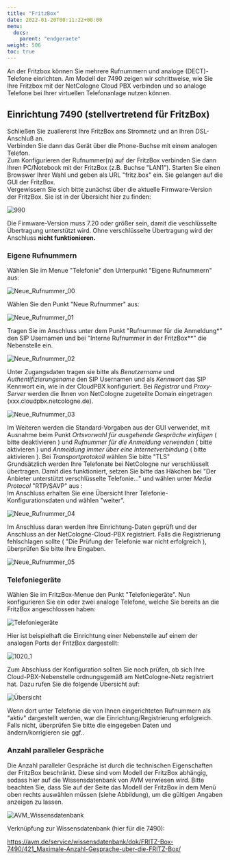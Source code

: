 ```yaml
---
title: "FritzBox"
date: 2022-01-20T00:11:22+00:00
menu:
  docs:
    parent: "endgeraete"
weight: 506
toc: true
---
```


An der Fritzbox können Sie mehrere Rufnummern und analoge (DECT)-Telefone einrichten. Am Modell der 7490 zeigen wir schrittweise, wie Sie Ihre Fritzbox mit der NetCologne Cloud PBX verbinden und so analoge Telefone bei Ihrer virtuellen Telefonanlage nutzen können. 

## Einrichtung 7490 (stellvertretend für FritzBox)

Schließen Sie zuallererst Ihre FritzBox ans Stromnetz und an Ihren DSL-Anschluß an. <br>
Verbinden Sie dann das Gerät über die Phone-Buchse mit einem analogen Telefon. <br>
Zum Konfigurieren der Rufnummer(n) auf der FritzBox verbinden Sie dann Ihren PC/Notebook mit der FritzBox (z.B. Buchse "LAN1").
Starten Sie einen Browswer Ihrer Wahl und geben als URL "fritz.box" ein. Sie gelangen auf die GUI der FritzBox. <br>
Vergewissern Sie sich bitte zunächst über die aktuelle Firmware-Version der FritzBox. Sie ist in der Übersicht hier zu finden: <br>

![990](https://user-images.githubusercontent.com/99875491/178981706-bc0b0d42-3db4-447f-9331-78639f1ccf97.png)

Die Firmware-Version muss 7.20 oder größer sein, damit die veschlüsselte Übertragung unterstützt wird. Ohne verschlüsselte Übertragung wird der Anschluss **nicht funktionieren.** <br>

### Eigene Rufnummern

Wählen Sie im Menue "Telefonie" den Unterpunkt "Eigene Rufnummern" aus: <br>

![Neue_Rufnummer_00](https://user-images.githubusercontent.com/99875491/201092217-89587ea6-82ed-4635-be3f-c40a24497ee6.jpeg)

Wählen Sie den Punkt "Neue Rufnummer" aus: <br>

![Neue_Rufnummer_01](https://user-images.githubusercontent.com/99875491/201092297-b9667ad6-c995-4a15-b7d1-8fd56674cf60.jpeg)

Tragen Sie im Anschluss unter dem Punkt "Rufnummer für die Anmeldung*" den SIP Usernamen und bei "Interne Rufnummer in der FritzBox**" die Nebenstelle ein. <br>

![Neue_Rufnummer_02](https://user-images.githubusercontent.com/99875491/201096556-01796cb0-f850-4885-aca1-dc948f4463f6.jpeg)

Unter Zugangsdaten tragen sie bitte als *Benutzername* und *Authentifizierungsname* den SIP Usernamen und als *Kennwort* das SIP Kennwort ein, wie in der CloudPBX konfiguriert. Bei *Registrar* und *Proxy-Server* werden die Ihnen von NetCologne zugeteilte Domain eingetragen (xxx.cloudpbx.netcologne.de). <br>

![Neue_Rufnummer_03](https://user-images.githubusercontent.com/99875491/201092427-f4b21471-b3bb-4552-a5b5-a27df4bb702a.jpeg)
<br>

Im Weiteren werden die Standard-Vorgaben aus der GUI verwendet, mit Ausnahme beim Punkt  *Ortsvorwahl für ausgehende Gespräche einfügen* ( bitte deaktivieren ) und *Rufnummer für die Anmeldung verwenden* ( bitte aktivieren ) und *Anmeldung immer über eine Internetverbindung* ( bitte aktivieren ). 
Bei *Transportprotokoll* wählen Sie bitte "TLS" <br>
Grundsätzlich werden Ihre Telefonate bei NetCologne nur verschlüsselt übertragen. Damit dies funktioniert, setzen Sie bitte das Häkchen bei "Der Anbieter unterstützt verschlüsselte Telefonie..." und wählen unter *Media Protocol* "RTP/SAVP" aus : <br>
Im Anschluss erhalten Sie eine Übersicht Ihrer Telefonie-Konfigurationsdaten und wählen "weiter". <br>

![Neue_Rufnummer_04](https://user-images.githubusercontent.com/99875491/201093147-2b0b91fd-a875-452c-a4bc-f02927fe450a.jpeg)

Im Anschluss daran werden Ihre Einrichtung-Daten geprüft und der Anschluss an der NetCologne-Cloud-PBX registriert. Falls die Registrierung fehlschlagen sollte ( "Die Prüfung der Telefonie war nicht erfolgreich ), überprüfen Sie bitte Ihre Eingaben.

![Neue_Rufnummer_05](https://user-images.githubusercontent.com/99875491/201092479-96a95773-a04a-441c-b140-c8df68e1ea66.jpeg)

### Telefoniegeräte

Wählen Sie im FritzBox-Menue den Punkt "Telefoniegeräte". Nun konfigurieren Sie ein oder zwei analoge Telefone, welche Sie bereits an die FritzBox angeschlossen haben: <br>

![Telefoniegeräte](https://user-images.githubusercontent.com/98753538/179159967-b3a54cef-8b88-44ae-9fed-0824e97f7455.jpg)

Hier ist beispielhaft die Einrichtung einer Nebenstelle auf einem der analogen Ports der FritzBox dargestellt: <br>

![1020_1](https://user-images.githubusercontent.com/99875491/178979352-f70e296d-3276-4f4c-99e5-1901b4213e98.png)

Zum Abschluss der Konfiguration sollten Sie noch prüfen, ob sich Ihre Cloud-PBX-Nebenstelle ordnungsgemäß am NetCologne-Netz registriert hat.
Dazu rufen Sie die folgende Übersicht auf: <br>

![Übersicht](https://user-images.githubusercontent.com/98753538/179160026-eb870bf3-d938-4bb2-b0cd-98f7ed04185c.jpg)

Wenn dort unter Telefonie die von Ihnen eingerichteten Rufnummern als "aktiv" dargestellt werden, war die Einrichtung/Registrierung erfolgreich. <br>
Falls nicht, überprüfen Sie bitte die eingegeben Daten und ändern/korrigieren sie ggf.. <br>

### Anzahl paralleler Gespräche

Die Anzahl paralleler Gespräche ist durch die technischen Eigenschaften der FritzBox beschränkt. Diese sind vom Modell der FritzBox abhängig, sodass hier auf die Wissensdatenbank von AVM verwiesen wird.
Bitte beachten Sie, dass Sie auf der Seite das Modell der FritzBox in dem Menü oben rechts auswählen müssen (siehe Abbildung), um die gültigen Angaben anzeigen zu lassen.

![AVM_Wissensdatenbank](https://github.com/user-attachments/assets/10660ce0-c829-4ec4-8297-a4f03cec02b6)

Verknüpfung zur Wissensdatenbank (hier für die 7490):

https://avm.de/service/wissensdatenbank/dok/FRITZ-Box-7490/421_Maximale-Anzahl-Gesprache-uber-die-FRITZ-Box/
